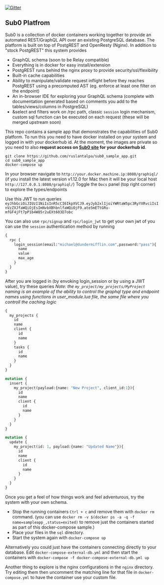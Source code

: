 [![Gitter](https://badges.gitter.im/ruslantalpa/sub0_sample_app.svg)](https://gitter.im/ruslantalpa/sub0_sample_app?utm_source=badge&utm_medium=badge&utm_campaign=pr-badge)

Sub0 Platfrom
-------------
Sub0 is a collection of docker containers working together to provide an automated REST/GraphQL API over an existing PostgreSQL database.
The platform is built on top of PostgREST and OpenResty (Nginx).
In addition to "stock PostgREST" this system provides

 - GraphQL schema (soon to be Relay compatible)
 - Everything is in docker for easy install/extension
 - PostgREST runs behind the nginx proxy to provide security/ssl/flexibility
 - Built-in cache capabilities
 - Ability to manipulate/validate request inflight before they reaches PostgREST using a precomputed AST (eg. enforce at least one filter on the endpoint)
 - An in-browser IDE for exploring your GraphQL schema (complete with documentation generated based on comments you add to the tables/views/columns in PostgreSQL)
 - &select and filters work on /rpc path, classic `session` login mechanism, custom sql function can be executed on each request (these will be merged upstream soon)


This repo contains a sample app that demonstrates the capabilities of Sub0 platform.
To run this you need to have docker installed on your system and logged in with your dockerhub id.
At the moment, the images are private so you need to also <b>request access on [Sub0 site](http://graphqlapi.com) for your dockerhub id</b>.

```shellscript
git clone https://github.com/ruslantalpa/sub0_sample_app.git
cd sub0_sample_app
docker-compose up
```

In your browser navigate to `http://your.docker.machine.ip:8080/graphiql/` (if  you install the latest version v1.12.0 for Mac then it will be your local host `http://127.0.0.1:8080/graphiql/`)
Toggle the `Docs` panel (top right corner) to explore the types/endpoints

Use this JWT to run queries `eyJhbGciOiJIUzI1NiIsInR5cCI6IkpXVCJ9.eyJyb2xlIjoiYWRtaW5pc3RyYXRvciIsInVzZXJfaWQiOjEsImNvbXBhbnlfaWQiOjF9.ate5mETtGRu-mfGF4jFt7pP1b4W85r2uEXt603D7obc`

You can also use `rpc/signup` and `rpc/login_jwt` to get your own jwt of you can use the `session` authentication method by running

```graphql
{
  rpc {
    login_session(email:"michael@dundermifflin.com",password:"pass"){
      name
      value
      max_age
    }
  }
}
```


After you are logged in (by envoking login_session or by using a JWT value), try these queries
*Note: the `my_project/my_projects/MyProject` naming is an example of the ability to control the graphql type and endpoint names using functions in user_module.lua file, the same file where you controll the caching logic*
```graphql
{
  my_projects {
    id
    name
    client {
      id
      name
    }
    tasks {
      id
      name
    }
  }
}
```

```graphql
mutation {
  insert {
    my_project(payload:{name: "New Project", client_id:1}){
      id
      name
      client {
        id
        name
      }
    }
  }
}
```

```graphql
mutation {
  update {
    my_project(id: 1, payload:{name: "Updated Name"}){
      id
      name
      client {
        id
        name
      }
    }
  }
}
```

Once you get a feel of how things work and feel adventurous,  try the system with your own schema. 

 - Stop the running containers `Ctrl + c` and remove them with `docker rm` command. (you can use `docker rm -v $(docker ps -a -q -f name=sampleapp_,status=exited)` to remove just the containers started as part of this docker-compose sample.)
 - Place your files in the `sql` directory.
 - Start the system again with `docker-compose up`

Alternatively you could just have the containers connecting directly to your database. Edit `docker-compose-external-db.yml`  and then start the containers with `docker-compose -f docker-compose-external-db.yml up`

Another thing to explore is the nginx configurations in the `nginx` directory. Try editing them then uncomment the matching line for that file in `docker-compose.yml` to have the container use your custom file.
